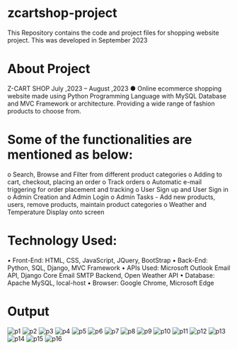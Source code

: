# zcartshop-project
This Repository contains the code and project files for shopping website project. This was developed in September 2023 

# About Project
Z-CART SHOP	July ,2023 – August ,2023
●	Online ecommerce shopping website made using Python Programming Language with MySQL Database and MVC Framework or architecture. Providing a wide range of fashion products to choose from.

# Some of the functionalities are mentioned as below:
o	Search, Browse and Filter from different product categories
o	Adding to cart, checkout, placing an order
o	Track orders
o	Automatic e-mail triggering for order placement and tracking
o	User Sign up and User Sign in
o	Admin Creation and Admin Login
o	Admin Tasks - Add new products, users, remove products, maintain product categories
o	Weather and Temperature Display onto screen

# Technology Used:
•	Front-End: HTML, CSS, JavaScript, JQuery, BootStrap
•	Back-End: Python, SQL, Django, MVC Framework
•	APIs Used: Microsoft Outlook Email API, Django Core Email SMTP Backend, Open Weather API
•	Database: Apache MySQL, local-host
•	Browser: Google Chrome, Microsoft Edge


# Output 

![p1](https://github.com/user-attachments/assets/233b27fe-1d3b-47a9-af51-b4dd0e572ac3)
![p2](https://github.com/user-attachments/assets/6922ed9f-50ee-4a33-98ac-6c6f7f2c273e)
![p3](https://github.com/user-attachments/assets/d44f2bcb-a937-4726-a675-d60ade24f22b)
![p4](https://github.com/user-attachments/assets/49642731-1018-443b-8087-dd3d3ef6287d)
![p5](https://github.com/user-attachments/assets/540700eb-94f3-497b-a8ab-692c15781b31)
![p6](https://github.com/user-attachments/assets/9d69e4ae-e7e5-441e-a8e7-cc906d5d8065)
![p7](https://github.com/user-attachments/assets/c1389299-9eca-4991-b538-8d23c438ef13)
![p8](https://github.com/user-attachments/assets/40f07ad0-106f-42fb-96f4-80e19b04dd03)
![p9](https://github.com/user-attachments/assets/c1f97ba1-67cc-440b-85e2-ae783bb3a02a)
![p10](https://github.com/user-attachments/assets/0147c53e-f2b9-402e-aa0f-754bc04f27ec)
![p11](https://github.com/user-attachments/assets/4ab9a0dd-0848-440e-b66c-311a9be41c06)
![p12](https://github.com/user-attachments/assets/e909c9ba-e92e-40b7-af45-044676474591)
![p13](https://github.com/user-attachments/assets/652a8183-aa88-4d73-9ada-34f11bad15f9)
![p14](https://github.com/user-attachments/assets/28efe8dc-6eeb-442c-a58a-578302292510)
![p15](https://github.com/user-attachments/assets/d171164a-b5f9-45cf-b064-efb8cf0b496f)
![p16](https://github.com/user-attachments/assets/392b1312-7cd0-4e11-aebc-7cd262b5f5bd)
